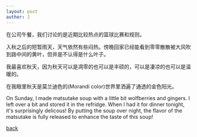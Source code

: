 ```yaml
---
layout: post
author: J
---
```


在公司午餐，我们讨论的是近期比较热点的篮球比赛和规则。

入秋之后的短暂雨天，天气依然有些闷热。傍晚回家已经能看到零零散散被大风吹到路中间的黄叶，但并是不认得是什么叶子。

我最喜欢秋天，因为秋天可以是凋零的也可以是丰硕的，可以是凄凉的也可以是温暖的。

在我眼里秋天是莫兰迪色的(Morandi color)世界里洒遍了通透的金色阳光。

On Sunday, I made matsutake soup with a little bit wolfberries and
gingers. I left over a bit and stored it in the refridge. When I had it for
dinner tonight, it's surprisingly delicous! By putting the soup over night,
the flavor of the matsutake is fully released to enhance the taste of this
soup!

[back](https://yifanjiang.github.io/)
